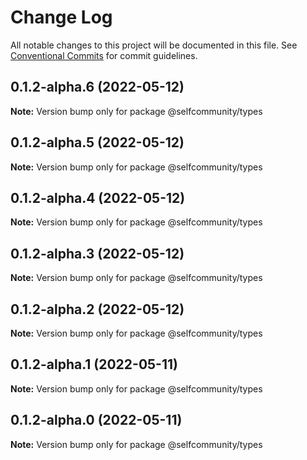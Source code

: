 # Change Log

All notable changes to this project will be documented in this file.
See [Conventional Commits](https://conventionalcommits.org) for commit guidelines.

## 0.1.2-alpha.6 (2022-05-12)

**Note:** Version bump only for package @selfcommunity/types





## 0.1.2-alpha.5 (2022-05-12)

**Note:** Version bump only for package @selfcommunity/types





## 0.1.2-alpha.4 (2022-05-12)

**Note:** Version bump only for package @selfcommunity/types





## 0.1.2-alpha.3 (2022-05-12)

**Note:** Version bump only for package @selfcommunity/types





## 0.1.2-alpha.2 (2022-05-12)

**Note:** Version bump only for package @selfcommunity/types





## 0.1.2-alpha.1 (2022-05-11)

**Note:** Version bump only for package @selfcommunity/types





## 0.1.2-alpha.0 (2022-05-11)

**Note:** Version bump only for package @selfcommunity/types
